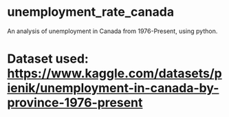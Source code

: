 # unemployment_rate_canada
An analysis of unemployment in Canada from 1976-Present, using python.

# Dataset used: https://www.kaggle.com/datasets/pienik/unemployment-in-canada-by-province-1976-present
